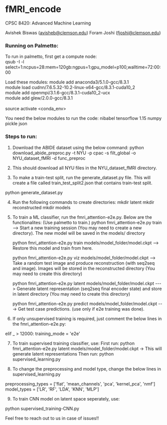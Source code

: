 # fMRI_encode

CPSC 8420: Advanced Machine Learning

Avishek Biswas (avisheb@clemson.edu)
Foram Joshi (fjoshi@clemson.edu)

### Running on Palmetto:

To run in palmetto, first get a compute node:<br>
qsub -I -l select=1:ncpus=28:mem=120gb:ngpus=1:gpu_model=p100,walltime=72:00:00

Load these modules:
module add anaconda3/5.1.0-gcc/8.3.1<br>
module load cudnn/7.6.5.32-10.2-linux-x64-gcc/8.3.1-cuda10_2<br>
module add openmpi/3.1.6-gcc/8.3.1-cuda10_2-ucx<br>
module add glew/2.0.0-gcc/8.3.1<br>
<br>
source activate <conda_env><br>


You need the below modules to run the code:
nibabel
tensorflow 1.15
numpy
pickle
json




### Steps to run:

1. Download the ABIDE dataset using the below command:
python download_abide_preproc.py -t NYU -p cpac -s filt_global -o NYU_dataset_fMRI -d func_preproc

2. This should download all NYU files in the NYU_dataset_fMRI directory.

3. To make a train-test split, run the generate_dataset.py file. This will create a file called train_test_split2.json that contains train-test split.

python generate_dataset.py


4. Run the following commands to create directories:
mkdir latent
mkdir reconstructed
mkdir models


5. To train a ML classifier, run the fmri_attention-e2e.py. Below are the functionalites: (Use palmetto to train.)
	python fmri_attention-e2e.py train --> Start a new training session (You may need to create a new directory). The new model will be saved in the models/ directory
	
	python fmri_attention-e2e.py train models/model_folder/model.ckpt --> Restore this model and train from here.

	python fmri_attention-e2e.py viz models/model_folder/model.ckpt --> Take a random test image and produce reconstruction (with seq2seq and image). Images will be stored in the reconstructed directory (You may need to create this directory)

	python fmri_attention-e2e.py latent models/model_folder/model.ckpt ---> Generate latent representation (seq2seq final encoder state) and store in latent directory (You may need to create this directory)

	python fmri_attention-e2e.py predict models/model_folder/model.ckpt ---> Get test case predictions. (use only if e2e training was done).


6. If only unsupervised training is required, just comment the below lines in the fmri_attention-e2e.py:

elif _ > 12000:
     training_mode = 'e2e'


7. To train supervised training classifier, use:
	First run: python fmri_attention-e2e.py latent models/model_folder/model.ckpt  -> This will generate latent representations
	Then run: python supervised_learning.py

8. To change the preprocessing and model type, change the below lines in supervised_learning.py

preprocessing_types = ['flat', 'mean_channels', 'pca', 'kernel_pca', 'nmf']
model_types = ['LR', 'RF', 'LDA', 'KNN', 'MLP']

9. To train CNN model on latent space seperately, use:

python supervised_training-CNN.py


Feel free to reach out to us in case of issues!!

	
